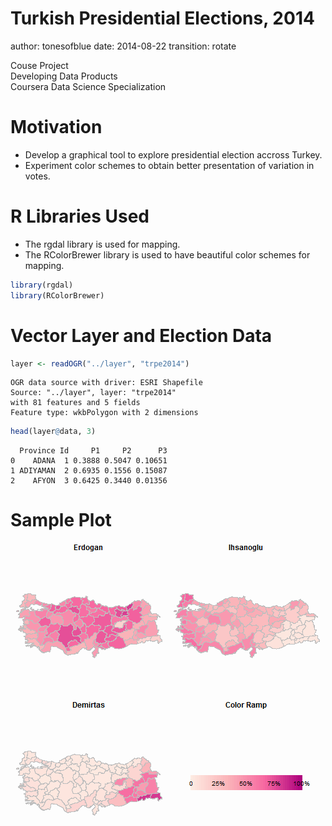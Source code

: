 Turkish Presidential Elections, 2014
===
author: tonesofblue
date: 2014-08-22
transition: rotate

Couse Project<br/>
Developing Data Products<br/>
Coursera Data Science Specialization

Motivation
===

- Develop a graphical tool to explore presidential election accross Turkey.
- Experiment color schemes to obtain better presentation of variation in votes.

R Libraries Used
===

- The rgdal library is used for mapping.
- The RColorBrewer library is used to have beautiful color schemes for mapping.


```r
library(rgdal)
library(RColorBrewer)
```

Vector Layer and Election Data
===


```r
layer <- readOGR("../layer", "trpe2014")
```

```
OGR data source with driver: ESRI Shapefile 
Source: "../layer", layer: "trpe2014"
with 81 features and 5 fields
Feature type: wkbPolygon with 2 dimensions
```

```r
head(layer@data, 3)
```

```
  Province Id     P1     P2      P3
0    ADANA  1 0.3888 0.5047 0.10651
1 ADIYAMAN  2 0.6935 0.1556 0.15087
2    AFYON  3 0.6425 0.3440 0.01356
```

Sample Plot
===
![plot of chunk unnamed-chunk-3](trpe2014-figure/unnamed-chunk-3.png) 

